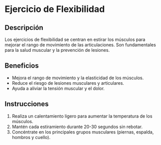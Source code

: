 # Ejercicio de Flexibilidad

## Descripción
Los ejercicios de flexibilidad se centran en estirar los músculos para mejorar el rango de movimiento de las articulaciones. Son fundamentales para la salud muscular y la prevención de lesiones.

## Beneficios
- Mejora el rango de movimiento y la elasticidad de los músculos.
- Reduce el riesgo de lesiones musculares y articulares.
- Ayuda a aliviar la tensión muscular y el dolor.

## Instrucciones
1. Realiza un calentamiento ligero para aumentar la temperatura de los músculos.
2. Mantén cada estiramiento durante 20-30 segundos sin rebotar.
3. Concéntrate en los principales grupos musculares (piernas, espalda, hombros y cuello).